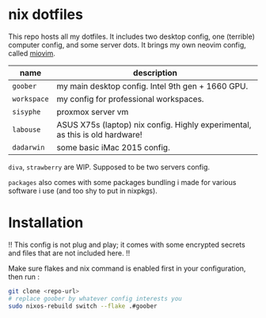 # nix dotfiles

This repo hosts all my dotfiles. It includes two desktop config, one (terrible) computer config, and some server dots. It brings my own neovim config, called [miovim](https://git.rougebordeaux.xyz/misschloe/miovim).

| name        | description                                       |
| ----------- | ------------------------------------------------- |
| `goober`    | my main desktop config. Intel 9th gen + 1660 GPU. |
| `workspace` | my config for professional workspaces.            |
| `sisyphe`   | proxmox server vm                                 |
| `labouse`   | ASUS X75s (laptop) nix config. Highly experimental, as this is old hardware!  |
| `dadarwin`   | some basic iMac 2015 config.  |

`diva`, `strawberry` are WIP. Supposed to be two servers config.

`packages` also comes with some packages bundling i made for various software i use (and too shy to put in nixpkgs).

# Installation
!! This config is not plug and play; it comes with some encrypted secrets and files that are not included here. !!

Make sure flakes and nix command is enabled first in your configuration, then run : 

```bash
git clone <repo-url>
# replace goober by whatever config interests you
sudo nixos-rebuild switch --flake .#goober
```
